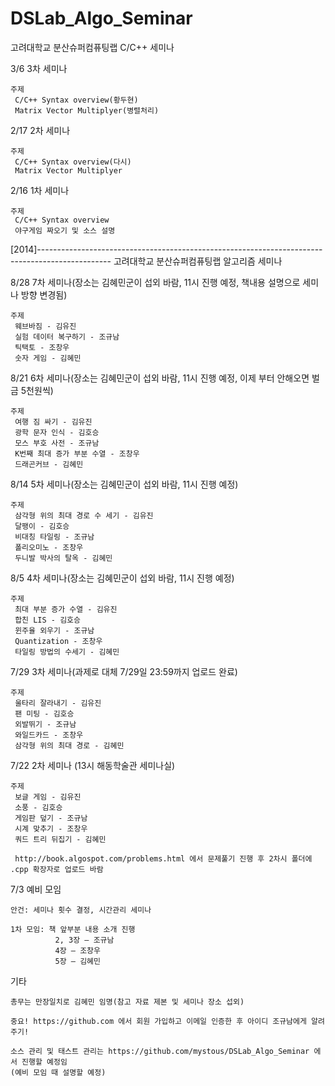 ﻿DSLab_Algo_Seminar
==================
고려대학교 분산슈퍼컴퓨팅랩 C/C++ 세미나

3/6 3차 세미나

    주제
     C/C++ Syntax overview(황두현)
     Matrix Vector Multiplyer(병렬처리)


2/17 2차 세미나
 
    주제
     C/C++ Syntax overview(다시)
     Matrix Vector Multiplyer


2/16 1차 세미나
 
    주제
     C/C++ Syntax overview
     야구게임 짜오기 및 소스 설명


[2014]------------------------------------------------------------------------------------------------
고려대학교 분산슈퍼컴퓨팅랩 알고리즘 세미나

8/28 7차 세미나(장소는 김혜민군이 섭외 바람, 11시 진행 예정, 책내용 설명으로 세미나 방향 변경됨)

    주제
     웨브바짐 - 김유진
     실험 데이터 복구하기 - 조규남
     틱택토 - 조창우
     숫자 게임 - 김혜민

8/21 6차 세미나(장소는 김혜민군이 섭외 바람, 11시 진행 예정, 이제 부터 안해오면 벌금 5천원씩)

    주제
     여행 짐 싸기 - 김유진
     광학 문자 인식 - 김호승
     모스 부호 사전 - 조규남
     K번째 최대 증가 부분 수열 - 조창우
     드래곤커브 - 김혜민

8/14 5차 세미나(장소는 김혜민군이 섭외 바람, 11시 진행 예정)

    주제
     삼각형 위의 최대 경로 수 세기 - 김유진
     달팽이 - 김호승
     비대칭 타일링 - 조규남
     폴리오미노 - 조창우
     두니발 박사의 탈옥 - 김혜민

8/5 4차 세미나(장소는 김혜민군이 섭외 바람, 11시 진행 예정)

    주제
     최대 부분 증가 수열 - 김유진
     합친 LIS - 김호승
     윈주율 외우기 - 조규남
     Quantization - 조창우
     타일링 방법의 수세기 - 김혜민

7/29 3차 세미나(과제로 대체 7/29일 23:59까지 업로드 완료)

    주제
     울타리 잘라내기 - 김유진
     팬 미팅 - 김호승
     외발뛰기 - 조규남
     와일드카드 - 조창우
     삼각형 위의 최대 경로 - 김혜민

7/22 2차 세미나 (13시 해동학술관 세미나실)

    주제
     보글 게임 - 김유진
     소풍 - 김호승
     게임판 덮기 - 조규남
     시계 맞추기 - 조창우
     쿼드 트리 뒤집기 - 김혜민
     
     http://book.algospot.com/problems.html 에서 문제풀기 진행 후 2차시 폴더에 .cpp 확장자로 업로드 바람
     

7/3 예비 모임

    안건: 세미나 횟수 결정, 시간관리 세미나

    1차 모임: 책 앞부분 내용 소개 진행
              2, 3장 – 조규남
              4장 – 조창우
              5장 – 김혜민

기타
    
    총무는 만장일치로 김혜민 임명(참고 자료 제본 및 세미나 장소 섭외)

    중요! https://github.com 에서 회원 가입하고 이메일 인증한 후 아이디 조규남에게 알려 주기!
    
    소스 관리 및 태스트 관리는 https://github.com/mystous/DSLab_Algo_Seminar 에서 진행할 예정임
    (예비 모임 때 설명할 예정)
    
